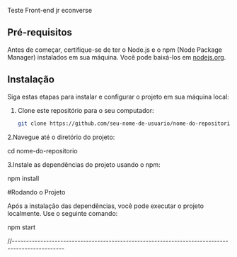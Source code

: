 Teste Front-end jr econverse

## Pré-requisitos

Antes de começar, certifique-se de ter o Node.js e o npm (Node Package Manager) instalados em sua máquina. Você pode baixá-los em [nodejs.org](https://nodejs.org/).

## Instalação

Siga estas etapas para instalar e configurar o projeto em sua máquina local:

1. Clone este repositório para o seu computador:

   ```bash
   git clone https://github.com/seu-nome-de-usuario/nome-do-repositorio.git](https://github.com/anibal-carre/teste-front-end-jr-econverse.git

2.Navegue até o diretório do projeto:


cd nome-do-repositorio


3.Instale as dependências do projeto usando o npm:


npm install


#Rodando o Projeto

Após a instalação das dependências, você pode executar o projeto localmente. Use o seguinte comando:


npm start

//------------------------------------------------------------------------------------------------


